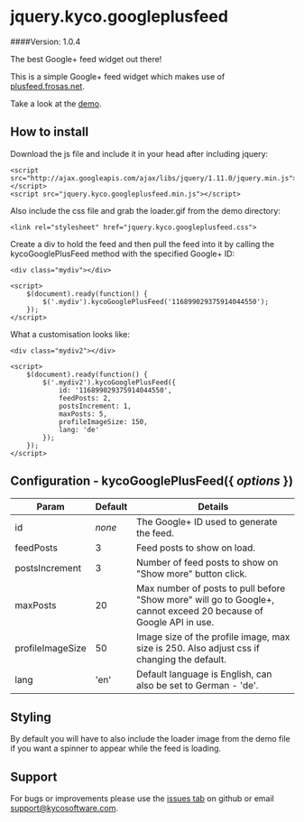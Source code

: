 jquery.kyco.googleplusfeed
==========================
####Version: 1.0.4

The best Google+ feed widget out there!

This is a simple Google+ feed widget which makes use of [plusfeed.frosas.net](http://plusfeed.frosas.net/).

Take a look at the [demo](http://www.kycosoftware.com/projects/demo/googleplus-feed-widget).


How to install
--------------

Download the js file and include it in your head after including jquery:

	<script src="http://ajax.googleapis.com/ajax/libs/jquery/1.11.0/jquery.min.js"></script>
	<script src="jquery.kyco.googleplusfeed.min.js"></script>

Also include the css file and grab the loader.gif from the demo directory:

	<link rel="stylesheet" href="jquery.kyco.googleplusfeed.css">

Create a div to hold the feed and then pull the feed into it by calling the 
kycoGooglePlusFeed method with the specified Google+ ID:

	<div class="mydiv"></div>
	
	<script>
		$(document).ready(function() {
			$('.mydiv').kycoGooglePlusFeed('116899029375914044550');
		});
	</script>

What a customisation looks like:

	<div class="mydiv2"></div>
	
	<script>
		$(document).ready(function() {
			$('.mydiv2').kycoGooglePlusFeed({
				id: '116899029375914044550',
				feedPosts: 2,
				postsIncrement: 1,
				maxPosts: 5,
				profileImageSize: 150,
				lang: 'de'
			});
		});
	</script>


Configuration - kycoGooglePlusFeed({ *options* })
----------------------------------------------------

Param				| Default		| Details
--------------------|---------------|------------------------------------------------------------------------------------------------------------------
id					| *none*		| The Google+ ID used to generate the feed.
feedPosts			| 3				| Feed posts to show on load.
postsIncrement		| 3				| Number of feed posts to show on "Show more" button click.
maxPosts			| 20			| Max number of posts to pull before "Show more" will go to Google+, cannot exceed 20 because of Google API in use.
profileImageSize	| 50			| Image size of the profile image, max size is 250. Also adjust css if changing the default.
lang				| 'en'			| Default language is English, can also be set to German - 'de'.


Styling
-------

By default you will have to also include the loader image from the demo file if you want
a spinner to appear while the feed is loading.


Support
-------

For bugs or improvements please use the [issues tab](https://github.com/kyco/jquery.kyco.googleplusfeed/issues)
on github or email [support@kycosoftware.com](mailto:support@kycosoftware.com).

